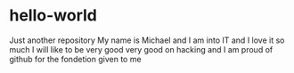 # hello-world
Just another repository
My name is Michael and I am into IT and I love it so much I will like to be very good very good on hacking and I am proud of github for the fondetion given to me 

